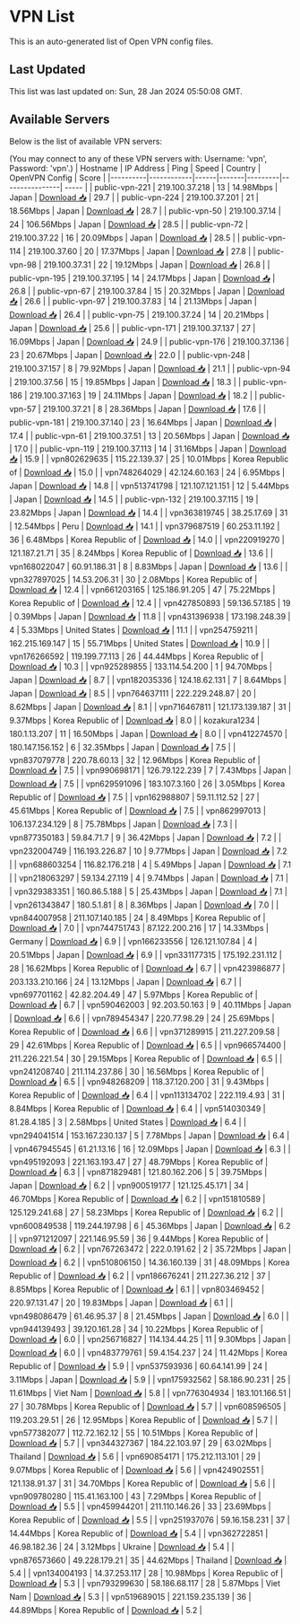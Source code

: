 # VPN List

This is an auto-generated list of Open VPN config files.

## Last Updated

This list was last updated on: Sun, 28 Jan 2024 05:50:08 GMT.

## Available Servers

Below is the list of available VPN servers:

(You may connect to any of these VPN servers with: Username: 'vpn', Password: 'vpn'.)
| Hostname | IP Address | Ping | Speed | Country | OpenVPN Config | Score |
|----------|------------|------|-------|---------|----------------| ----- |
| public-vpn-221 | 219.100.37.218 | 13 | 14.98Mbps | Japan | [Download 📥](./configs/server_0_JP.ovpn) | 29.7 |
| public-vpn-224 | 219.100.37.201 | 21 | 18.56Mbps | Japan | [Download 📥](./configs/server_1_JP.ovpn) | 28.7 |
| public-vpn-50 | 219.100.37.14 | 24 | 106.56Mbps | Japan | [Download 📥](./configs/server_2_JP.ovpn) | 28.5 |
| public-vpn-72 | 219.100.37.22 | 16 | 20.09Mbps | Japan | [Download 📥](./configs/server_3_JP.ovpn) | 28.5 |
| public-vpn-114 | 219.100.37.60 | 20 | 17.37Mbps | Japan | [Download 📥](./configs/server_4_JP.ovpn) | 27.8 |
| public-vpn-98 | 219.100.37.31 | 22 | 19.12Mbps | Japan | [Download 📥](./configs/server_5_JP.ovpn) | 26.8 |
| public-vpn-195 | 219.100.37.195 | 14 | 24.17Mbps | Japan | [Download 📥](./configs/server_6_JP.ovpn) | 26.8 |
| public-vpn-67 | 219.100.37.84 | 15 | 20.32Mbps | Japan | [Download 📥](./configs/server_7_JP.ovpn) | 26.6 |
| public-vpn-97 | 219.100.37.83 | 14 | 21.13Mbps | Japan | [Download 📥](./configs/server_8_JP.ovpn) | 26.4 |
| public-vpn-75 | 219.100.37.24 | 14 | 20.21Mbps | Japan | [Download 📥](./configs/server_9_JP.ovpn) | 25.6 |
| public-vpn-171 | 219.100.37.137 | 27 | 16.09Mbps | Japan | [Download 📥](./configs/server_10_JP.ovpn) | 24.9 |
| public-vpn-176 | 219.100.37.136 | 23 | 20.67Mbps | Japan | [Download 📥](./configs/server_11_JP.ovpn) | 22.0 |
| public-vpn-248 | 219.100.37.157 | 8 | 79.92Mbps | Japan | [Download 📥](./configs/server_12_JP.ovpn) | 21.1 |
| public-vpn-94 | 219.100.37.56 | 15 | 19.85Mbps | Japan | [Download 📥](./configs/server_13_JP.ovpn) | 18.3 |
| public-vpn-186 | 219.100.37.163 | 19 | 24.11Mbps | Japan | [Download 📥](./configs/server_14_JP.ovpn) | 18.2 |
| public-vpn-57 | 219.100.37.21 | 8 | 28.36Mbps | Japan | [Download 📥](./configs/server_15_JP.ovpn) | 17.6 |
| public-vpn-181 | 219.100.37.140 | 23 | 16.64Mbps | Japan | [Download 📥](./configs/server_16_JP.ovpn) | 17.4 |
| public-vpn-61 | 219.100.37.51 | 13 | 20.56Mbps | Japan | [Download 📥](./configs/server_17_JP.ovpn) | 17.0 |
| public-vpn-119 | 219.100.37.113 | 14 | 31.16Mbps | Japan | [Download 📥](./configs/server_18_JP.ovpn) | 15.9 |
| vpn802629635 | 115.22.139.37 | 25 | 10.01Mbps | Korea Republic of | [Download 📥](./configs/server_19_KR.ovpn) | 15.0 |
| vpn748264029 | 42.124.60.163 | 24 | 6.95Mbps | Japan | [Download 📥](./configs/server_20_JP.ovpn) | 14.8 |
| vpn513741798 | 121.107.121.151 | 12 | 5.44Mbps | Japan | [Download 📥](./configs/server_21_JP.ovpn) | 14.5 |
| public-vpn-132 | 219.100.37.115 | 19 | 23.82Mbps | Japan | [Download 📥](./configs/server_22_JP.ovpn) | 14.4 |
| vpn363819745 | 38.25.17.69 | 31 | 12.54Mbps | Peru | [Download 📥](./configs/server_23_PE.ovpn) | 14.1 |
| vpn379687519 | 60.253.11.192 | 36 | 6.48Mbps | Korea Republic of | [Download 📥](./configs/server_24_KR.ovpn) | 14.0 |
| vpn220919270 | 121.187.21.71 | 35 | 8.24Mbps | Korea Republic of | [Download 📥](./configs/server_25_KR.ovpn) | 13.6 |
| vpn168022047 | 60.91.186.31 | 8 | 8.83Mbps | Japan | [Download 📥](./configs/server_26_JP.ovpn) | 13.6 |
| vpn327897025 | 14.53.206.31 | 30 | 2.08Mbps | Korea Republic of | [Download 📥](./configs/server_27_KR.ovpn) | 12.4 |
| vpn661203165 | 125.186.91.205 | 47 | 75.22Mbps | Korea Republic of | [Download 📥](./configs/server_28_KR.ovpn) | 12.4 |
| vpn427850893 | 59.136.57.185 | 19 | 0.39Mbps | Japan | [Download 📥](./configs/server_29_JP.ovpn) | 11.8 |
| vpn431396938 | 173.198.248.39 | 4 | 5.33Mbps | United States | [Download 📥](./configs/server_30_US.ovpn) | 11.1 |
| vpn254759211 | 162.215.169.147 | 15 | 55.71Mbps | United States | [Download 📥](./configs/server_31_US.ovpn) | 10.9 |
| vpn176266592 | 119.199.77.113 | 26 | 44.44Mbps | Korea Republic of | [Download 📥](./configs/server_32_KR.ovpn) | 10.3 |
| vpn925289855 | 133.114.54.200 | 1 | 94.70Mbps | Japan | [Download 📥](./configs/server_33_JP.ovpn) | 8.7 |
| vpn182035336 | 124.18.62.131 | 7 | 8.64Mbps | Japan | [Download 📥](./configs/server_34_JP.ovpn) | 8.5 |
| vpn764637111 | 222.229.248.87 | 20 | 8.62Mbps | Japan | [Download 📥](./configs/server_35_JP.ovpn) | 8.1 |
| vpn716467811 | 121.173.139.187 | 31 | 9.37Mbps | Korea Republic of | [Download 📥](./configs/server_36_KR.ovpn) | 8.0 |
| kozakura1234 | 180.1.13.207 | 11 | 16.50Mbps | Japan | [Download 📥](./configs/server_37_JP.ovpn) | 8.0 |
| vpn412274570 | 180.147.156.152 | 6 | 32.35Mbps | Japan | [Download 📥](./configs/server_38_JP.ovpn) | 7.5 |
| vpn837079778 | 220.78.60.13 | 32 | 12.96Mbps | Korea Republic of | [Download 📥](./configs/server_39_KR.ovpn) | 7.5 |
| vpn990698171 | 126.79.122.239 | 7 | 7.43Mbps | Japan | [Download 📥](./configs/server_40_JP.ovpn) | 7.5 |
| vpn629591096 | 183.107.3.160 | 26 | 3.05Mbps | Korea Republic of | [Download 📥](./configs/server_41_KR.ovpn) | 7.5 |
| vpn162988807 | 59.11.112.52 | 27 | 45.61Mbps | Korea Republic of | [Download 📥](./configs/server_42_KR.ovpn) | 7.5 |
| vpn862997013 | 106.137.234.129 | 8 | 75.78Mbps | Japan | [Download 📥](./configs/server_43_JP.ovpn) | 7.3 |
| vpn877350183 | 59.84.71.7 | 9 | 36.42Mbps | Japan | [Download 📥](./configs/server_44_JP.ovpn) | 7.2 |
| vpn232004749 | 116.193.226.87 | 10 | 9.77Mbps | Japan | [Download 📥](./configs/server_45_JP.ovpn) | 7.2 |
| vpn688603254 | 116.82.176.218 | 4 | 5.49Mbps | Japan | [Download 📥](./configs/server_46_JP.ovpn) | 7.1 |
| vpn218063297 | 59.134.27.119 | 4 | 9.74Mbps | Japan | [Download 📥](./configs/server_47_JP.ovpn) | 7.1 |
| vpn329383351 | 160.86.5.188 | 5 | 25.43Mbps | Japan | [Download 📥](./configs/server_48_JP.ovpn) | 7.1 |
| vpn261343847 | 180.5.1.81 | 8 | 8.36Mbps | Japan | [Download 📥](./configs/server_49_JP.ovpn) | 7.0 |
| vpn844007958 | 211.107.140.185 | 24 | 8.49Mbps | Korea Republic of | [Download 📥](./configs/server_50_KR.ovpn) | 7.0 |
| vpn744751743 | 87.122.200.216 | 17 | 14.33Mbps | Germany | [Download 📥](./configs/server_51_DE.ovpn) | 6.9 |
| vpn166233556 | 126.121.107.84 | 4 | 20.51Mbps | Japan | [Download 📥](./configs/server_52_JP.ovpn) | 6.9 |
| vpn331177315 | 175.192.231.112 | 28 | 16.62Mbps | Korea Republic of | [Download 📥](./configs/server_53_KR.ovpn) | 6.7 |
| vpn423986877 | 203.133.210.166 | 24 | 13.12Mbps | Japan | [Download 📥](./configs/server_54_JP.ovpn) | 6.7 |
| vpn697701162 | 42.82.204.49 | 47 | 5.97Mbps | Korea Republic of | [Download 📥](./configs/server_55_KR.ovpn) | 6.7 |
| vpn590462003 | 92.203.50.163 | 9 | 40.11Mbps | Japan | [Download 📥](./configs/server_56_JP.ovpn) | 6.6 |
| vpn789454347 | 220.77.98.29 | 24 | 25.69Mbps | Korea Republic of | [Download 📥](./configs/server_57_KR.ovpn) | 6.6 |
| vpn371289915 | 211.227.209.58 | 29 | 42.61Mbps | Korea Republic of | [Download 📥](./configs/server_58_KR.ovpn) | 6.5 |
| vpn966574400 | 211.226.221.54 | 30 | 29.15Mbps | Korea Republic of | [Download 📥](./configs/server_59_KR.ovpn) | 6.5 |
| vpn241208740 | 211.114.237.86 | 30 | 16.56Mbps | Korea Republic of | [Download 📥](./configs/server_60_KR.ovpn) | 6.5 |
| vpn948268209 | 118.37.120.200 | 31 | 9.43Mbps | Korea Republic of | [Download 📥](./configs/server_61_KR.ovpn) | 6.4 |
| vpn113134702 | 222.119.4.93 | 31 | 8.84Mbps | Korea Republic of | [Download 📥](./configs/server_62_KR.ovpn) | 6.4 |
| vpn514030349 | 81.28.4.185 | 3 | 2.58Mbps | United States | [Download 📥](./configs/server_63_US.ovpn) | 6.4 |
| vpn294041514 | 153.167.230.137 | 5 | 7.78Mbps | Japan | [Download 📥](./configs/server_64_JP.ovpn) | 6.4 |
| vpn467945545 | 61.21.13.16 | 16 | 12.09Mbps | Japan | [Download 📥](./configs/server_65_JP.ovpn) | 6.3 |
| vpn495192093 | 221.163.193.47 | 27 | 48.79Mbps | Korea Republic of | [Download 📥](./configs/server_66_KR.ovpn) | 6.3 |
| vpn871829481 | 121.80.162.206 | 5 | 39.75Mbps | Japan | [Download 📥](./configs/server_67_JP.ovpn) | 6.2 |
| vpn900519177 | 121.125.45.171 | 34 | 46.70Mbps | Korea Republic of | [Download 📥](./configs/server_68_KR.ovpn) | 6.2 |
| vpn151810589 | 125.129.241.68 | 27 | 58.23Mbps | Korea Republic of | [Download 📥](./configs/server_69_KR.ovpn) | 6.2 |
| vpn600849538 | 119.244.197.98 | 6 | 45.36Mbps | Japan | [Download 📥](./configs/server_70_JP.ovpn) | 6.2 |
| vpn971212097 | 221.146.95.59 | 36 | 9.44Mbps | Korea Republic of | [Download 📥](./configs/server_71_KR.ovpn) | 6.2 |
| vpn767263472 | 222.0.191.62 | 2 | 35.72Mbps | Japan | [Download 📥](./configs/server_72_JP.ovpn) | 6.2 |
| vpn510806150 | 14.36.160.139 | 31 | 48.09Mbps | Korea Republic of | [Download 📥](./configs/server_73_KR.ovpn) | 6.2 |
| vpn186676241 | 211.227.36.212 | 37 | 8.85Mbps | Korea Republic of | [Download 📥](./configs/server_74_KR.ovpn) | 6.1 |
| vpn803469452 | 220.97.131.47 | 20 | 19.83Mbps | Japan | [Download 📥](./configs/server_75_JP.ovpn) | 6.1 |
| vpn498086479 | 61.46.95.37 | 8 | 21.45Mbps | Japan | [Download 📥](./configs/server_76_JP.ovpn) | 6.0 |
| vpn944139493 | 39.120.161.28 | 34 | 10.22Mbps | Korea Republic of | [Download 📥](./configs/server_77_KR.ovpn) | 6.0 |
| vpn256716827 | 114.134.44.25 | 11 | 9.30Mbps | Japan | [Download 📥](./configs/server_78_JP.ovpn) | 6.0 |
| vpn483779761 | 59.4.154.237 | 24 | 11.42Mbps | Korea Republic of | [Download 📥](./configs/server_79_KR.ovpn) | 5.9 |
| vpn537593936 | 60.64.141.99 | 24 | 3.11Mbps | Japan | [Download 📥](./configs/server_80_JP.ovpn) | 5.9 |
| vpn175932562 | 58.186.90.231 | 25 | 11.61Mbps | Viet Nam | [Download 📥](./configs/server_81_VN.ovpn) | 5.8 |
| vpn776304934 | 183.101.166.51 | 27 | 30.78Mbps | Korea Republic of | [Download 📥](./configs/server_82_KR.ovpn) | 5.7 |
| vpn608596505 | 119.203.29.51 | 26 | 12.95Mbps | Korea Republic of | [Download 📥](./configs/server_83_KR.ovpn) | 5.7 |
| vpn577382077 | 112.72.162.12 | 55 | 10.51Mbps | Korea Republic of | [Download 📥](./configs/server_84_KR.ovpn) | 5.7 |
| vpn344327367 | 184.22.103.97 | 29 | 63.02Mbps | Thailand | [Download 📥](./configs/server_85_TH.ovpn) | 5.6 |
| vpn690854171 | 175.212.113.101 | 29 | 9.07Mbps | Korea Republic of | [Download 📥](./configs/server_86_KR.ovpn) | 5.6 |
| vpn424902551 | 121.138.91.37 | 31 | 34.70Mbps | Korea Republic of | [Download 📥](./configs/server_87_KR.ovpn) | 5.6 |
| vpn909780280 | 115.41.163.100 | 43 | 7.29Mbps | Korea Republic of | [Download 📥](./configs/server_88_KR.ovpn) | 5.5 |
| vpn459944201 | 211.110.146.26 | 33 | 23.69Mbps | Korea Republic of | [Download 📥](./configs/server_89_KR.ovpn) | 5.5 |
| vpn251937076 | 59.16.158.231 | 37 | 14.44Mbps | Korea Republic of | [Download 📥](./configs/server_90_KR.ovpn) | 5.4 |
| vpn362722851 | 46.98.182.36 | 24 | 3.12Mbps | Ukraine | [Download 📥](./configs/server_91_UA.ovpn) | 5.4 |
| vpn876573660 | 49.228.179.21 | 35 | 44.62Mbps | Thailand | [Download 📥](./configs/server_92_TH.ovpn) | 5.4 |
| vpn134004193 | 14.37.253.117 | 28 | 10.98Mbps | Korea Republic of | [Download 📥](./configs/server_93_KR.ovpn) | 5.3 |
| vpn793299630 | 58.186.68.117 | 28 | 5.87Mbps | Viet Nam | [Download 📥](./configs/server_94_VN.ovpn) | 5.3 |
| vpn519689015 | 221.159.235.139 | 36 | 44.89Mbps | Korea Republic of | [Download 📥](./configs/server_95_KR.ovpn) | 5.2 |
